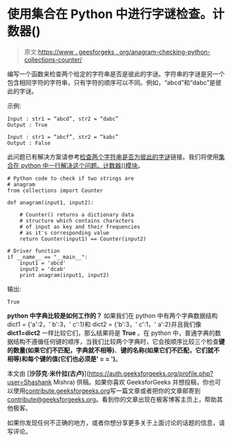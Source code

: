 # 使用集合在 Python 中进行字谜检查。计数器()

> 原文:[https://www . geesforgeks . org/anagram-checking-python-collections-counter/](https://www.geeksforgeeks.org/anagram-checking-python-collections-counter/)

编写一个函数来检查两个给定的字符串是否是彼此的字谜。字符串的字谜是另一个包含相同字符的字符串，只有字符的顺序可以不同。例如，“abcd”和“dabc”是彼此的字谜。

示例:

```
Input : str1 = “abcd”, str2 = “dabc”
Output : True

Input : str1 = “abcf”, str2 = “kabc”
Output : False

```

此问题已有解决方案请参考[检查两个字符串是否为彼此的字谜](https://www.geeksforgeeks.org/check-whether-two-strings-are-anagram-of-each-other/)链接。我们将使用[集合在 python 中一行解决这个问题。计数器()模块](https://www.geeksforgeeks.org/count-frequencies-elements-array-python-using-collections-module/)。

```
# Python code to check if two strings are
# anagram
from collections import Counter

def anagram(input1, input2):

    # Counter() returns a dictionary data
    # structure which contains characters 
    # of input as key and their frequencies
    # as it's corresponding value
    return Counter(input1) == Counter(input2)

# Driver function
if __name__ == "__main__":
    input1 = 'abcd'
    input2 = 'dcab'
    print anagram(input1, input2)
```

输出:

```
True

```

**python 中字典比较是如何工作的？**
如果我们在 python 中有两个字典数据结构 dict1 = {'a':2，' b':3，' c':1}和 dict2 = {'b':3，' c':1，' a':2}并且我们像 **dict1=dict2** 一样比较它们，那么结果将是 **True** 。在 python 中，普通字典的数据结构不遵循任何键的顺序，当我们比较两个字典时，它会按顺序比较三个检查**键的数量(如果它们不匹配，字典就不相等)**、**键的名称(如果它们不匹配，它们就不相等)**和每个键的**值(它们也必须是' = = ')**。

本文由 [**沙莎克·米什拉(古卢)**](https://auth.geeksforgeeks.org/profile.php?user=Shashank Mishra) 供稿。如果你喜欢 GeeksforGeeks 并想投稿，你也可以使用[contribute.geeksforgeeks.org](http://www.contribute.geeksforgeeks.org)写一篇文章或者把你的文章邮寄到 contribute@geeksforgeeks.org。看到你的文章出现在极客博客主页上，帮助其他极客。

如果你发现任何不正确的地方，或者你想分享更多关于上面讨论的话题的信息，请写评论。